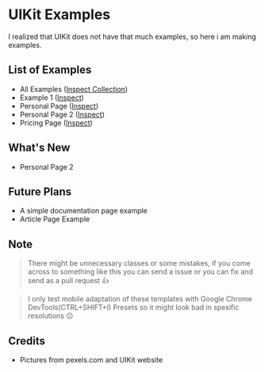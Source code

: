 # UIKit Examples
I realized that UIKit does not have that much examples, so here i am making examples.

## List of Examples
* All Examples ([Inspect Collection](https://codepen.io/collection/nmpxde))
* Example 1 ([Inspect](https://codepen.io/yussufjpg/pen/vYNoaKo))
* Personal Page ([Inspect](https://codepen.io/yussufjpg/pen/dyGoyoZ))
* Personal Page 2 ([Inspect](https://codepen.io/yussufjpg/pen/KKVWovV))
* Pricing Page ([Inspect](https://codepen.io/yussufjpg/pen/VweejyW))

## What's New
* Personal Page 2

## Future Plans
* A simple documentation page example
* Article Page Example

## Note
> There might be unnecessary classes or some mistakes, if you come across to something like this you can send a issue or you can fix and send as a pull request 👍

> I only test mobile adaptation of these templates with Google Chrome DevTools(CTRL+SHIFT+I) Presets so it might look bad in spesific resolutions 😕

## Credits
* Pictures from pexels.com and UIKit website

